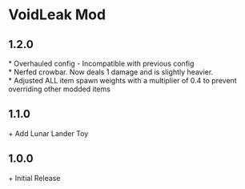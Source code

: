 # VoidLeak Mod

## 1.2.0

\* Overhauled config - Incompatible with previous config<br>
\* Nerfed crowbar. Now deals 1 damage and is slightly heavier.<br>
\* Adjusted ALL item spawn weights with a multiplier of 0.4 to prevent overriding other modded items<br>

## 1.1.0

\+ Add Lunar Lander Toy<br>

## 1.0.0

\+ Initial Release<br>